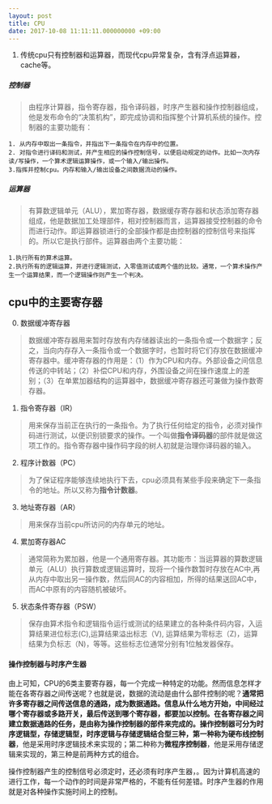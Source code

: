 ```yaml
---
layout: post
title: CPU
date: 2017-10-08 11:11:11.000000000 +09:00
---
```

1. 传统cpu只有控制器和运算器，而现代cpu异常复杂，含有浮点运算器，cache等。

##### 控制器
> 由程序计算器，指令寄存器，指令译码器，时序产生器和操作控制器组成，他是发布命令的“决策机构”，即完成协调和指挥整个计算机系统的操作。控制器的主要功能有：

````
1. 从内存中取出一条指令，并指出下一条指令在内存中的位置。
2. 对指令进行译码和测试，并产生相应的操作控制信号，以便启动规定的动作。比如一次内存读/写操作，一个算术逻辑运算操作，或一个输入/输出操作。
3.指挥并控制cpu。内存和输入/输出设备之间数据流动的操作。
````

##### 运算器
> 有算数逻辑单元（ALU），累加寄存器，数据缓存寄存器和状态添加寄存器组成，他是数据加工处理部件，相对控制器而言，运算器接受控制器的命令而进行动作。即运算器锁进行的全部操作都是由控制器的控制信号来指挥的。所以它是执行部件。运算器由两个主要功能：
````
1.执行所有的算术运算。
2.执行所有的逻辑运算，并进行逻辑测试，入零值测试或两个值的比较。通常，一个算术操作产生一个运算结果，而一个逻辑操作则产生一个判决。
````

## cpu中的主要寄存器
0. 数据缓冲寄存器
>  数据缓冲寄存器用来暂时存放有内存储器读出的一条指令或一个数据字；反之，当向内存存入一条指令或一个数据字时，也暂时将它们存放在数据缓冲寄存器中。缓冲寄存器的作用是：（1）作为CPU和内存。外部设备之间信息传送的中转站；（2）补偿CPU和内存，外围设备之间在操作速度上的差别；（3）在单累加器结构的运算器中，数据缓冲寄存器还可兼做为操作数寄存器。

1. 指令寄存器（IR）
> 用来保存当前正在执行的一条指令。为了执行任何给定的指令，必须对操作码进行测试，以便识别锁要求的操作。一个叫做**指令译码器**的部件就是做这项工作的。指令寄存器中操作码字段的树人初就是治理你译码器的输入。

2. 程序计数器（PC）
> 为了保证程序能够连续地执行下去，cpu必须具有某些手段来确定下一条指令的地址。所以又称为**指令计数器**。

3. 地址寄存器（AR）
> 用来保存当前cpu所访问的内存单元的地址。

4. 累加寄存器AC 
> 通常简称为累加器，他是一个通用寄存器。其功能市：当运算器的算数逻辑单元（ALU）执行算数或逻辑运算时，现将一个操作数暂时存放在AC中,再从内存中取出另一操作数，然后同AC的内容相加，所得的结果送回AC中，而AC中原有的内容随机被破坏。

5. 状态条件寄存器（PSW）
> 保存由算术指令和逻辑指令运行或测试的结果建立的各种条件码内容，入运算结果进位标志(C),运算结果溢出标志（V), 运算结果为零标志（Z)，运算结果为负标志（N)，等等。这些标志位通常分别有1位触发器保存。


#### 操作控制器与时序产生器
由上可知，CPU的6类主要寄存器，每一个完成一种特定的功能。然而信息怎样才能在各寄存器之间传送呢？也就是说，数据的流动是由什么部件控制的呢？**通常把许多寄存器之间传送信息的通路，成为数据通路。信息从什么地方开始，中间经过哪个寄存器或多路开关，最后传送到哪个寄存器，都要加以控制。在各寄存器之间建立数据通路的任务，是由称为操作控制器的部件来完成的。**操作控制器可分为时序逻辑型，存储逻辑型，时序逻辑与存储逻辑结合型三种，第一种称为**硬布线控制器**，他是采用时序逻辑技术来实现的；第二种称为**微程序控制器**，他是采用存储逻辑来实现的，第三种是前两种方式的组合。

操作控制器产生的控制信号必须定时，还必须有时序产生器，。因为计算机高速的进行工作，每一个动作的时间是非常严格的，不能有任何差错。时序产生器的作用就是对各种操作实施时间上的控制。

